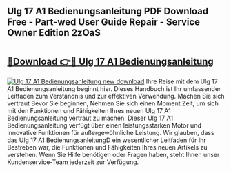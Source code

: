 ## Ulg 17 A1 Bedienungsanleitung PDF Download Free - Part-wed User Guide Repair - Service Owner Edition 2zOaS

# <h2><a href="http://df001m4.blite.top/?on=Ulg+17+A1+Bedienungsanleitung">🔗Download 👉🔴 Ulg 17 A1 Bedienungsanleitung</a></h2>

[![Ulg 17 A1 Bedienungsanleitung new download](https://i.imgur.com/lujVjoI.png)](http://df001m4.blite.top/?on=Ulg+17+A1+Bedienungsanleitung)
Ihre Reise mit dem Ulg 17 A1 Bedienungsanleitung beginnt hier. Dieses Handbuch ist Ihr umfassender Leitfaden zum Verständnis und zur effektiven Verwendung. Machen Sie sich vertraut Bevor Sie beginnen, Nehmen Sie sich einen Moment Zeit, um sich mit den Funktionen und Fähigkeiten Ihres neuen Ulg 17 A1 Bedienungsanleitung vertraut zu machen. Dieser Ulg 17 A1 Bedienungsanleitung verfügt über einen leistungsstarken Motor und innovative Funktionen für außergewöhnliche Leistung. Wir glauben, dass das Ulg 17 A1 BedienungsanleitungD ein wesentlicher Leitfaden für Ihr Bestreben war, die Funktionen und Fähigkeiten Ihres neuen Artikels zu verstehen. Wenn Sie Hilfe benötigen oder Fragen haben, steht Ihnen unser Kundenservice-Team jederzeit zur Verfügung.
